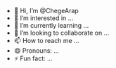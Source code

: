 - 👋 Hi, I’m @ChegeArap
- 👀 I’m interested in ...
- 🌱 I’m currently learning ...
- 💞️ I’m looking to collaborate on ...
- 📫 How to reach me ...
- 😄 Pronouns: ...
- ⚡ Fun fact: ...

<!---
ChegeArap/ChegeArap is a ✨ special ✨ repository because its `README.md` (this file) appears on your GitHub profile.
You can click the Preview link to take a look at your changes.
--->
